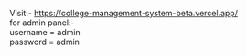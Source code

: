 Visit:- https://college-management-system-beta.vercel.app/ </br> for admin panel:-
 </br> username = admin
</br>  password = admin
